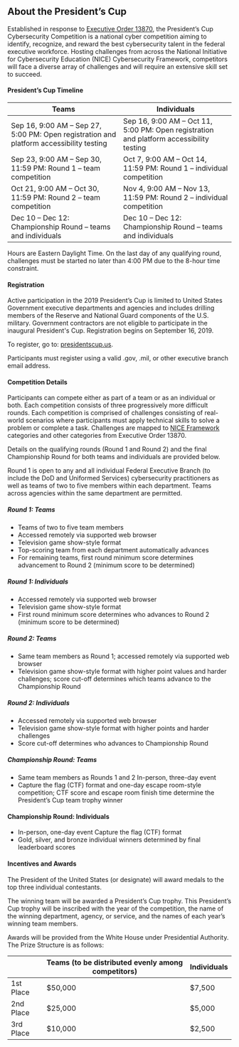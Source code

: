 ﻿
## About the President’s Cup

Established in response to [Executive Order 13870](https://www.whitehouse.gov/presidential-actions/executive-order-americas-cybersecurity-workforce/), the President’s Cup Cybersecurity Competition is a national cyber competition aiming to identify, recognize, and reward the best cybersecurity talent in the federal executive workforce. Hosting challenges from across the National Initiative for Cybersecurity Education (NICE) Cybersecurity Framework, competitors will face a diverse array of challenges and will require an extensive skill set to
succeed.

#### President’s Cup Timeline
| Teams                                                                | Individuals                                                         |
|----------------------------------------------------------------------|---------------------------------------------------------------------|
| Sep 16, 9:00 AM – Sep 27, 5:00 PM: Open registration and platform accessibility testing | Sep 16, 9:00 AM – Oct 11, 5:00 PM: Open registration and platform accessibility testing |
| Sep 23, 9:00 AM – Sep 30, 11:59 PM: Round 1 – team competition                          | Oct 7, 9:00 AM – Oct 14, 11:59 PM: Round 1 – individual competition                    |
| Oct 21, 9:00 AM – Oct 30, 11:59 PM: Round 2 – team competition                          | Nov 4, 9:00 AM – Nov 13, 11:59 PM: Round 2 – individual competition                    |
| Dec 10 – Dec 12: Championship Round – teams and individuals                                                                             |Dec 10 – Dec 12: Championship Round – teams and individuals|


Hours are Eastern Daylight Time. On the last day of any qualifying round, challenges must be started no later than 4:00 PM due to the 8-hour time constraint.

#### Registration
Active participation in the 2019 President’s Cup is limited to United States Government executive departments and agencies and includes drilling members of the Reserve and National Guard components of the U.S. military. Government contractors are not eligible to participate in the inaugural President's Cup. Registration begins on September 16, 2019.

To register, go to: [presidentscup.us](presidentscup.us).

Participants must register using a valid .gov, .mil, or other executive branch email address.

#### Competition Details
Participants can compete either as part of a team or as an individual or both. Each competition consists of three progressively more difficult rounds. Each competition is comprised of challenges consisting of real-world scenarios where participants must apply technical skills to solve a problem or complete a task. Challenges are mapped to [NICE Framework](https://www.nist.gov/itl/applied-cybersecurity/nice/resources/nice-cybersecurity-workforce-framework) categories and other categories from Executive Order 13870.

Details on the qualifying rounds (Round 1 and Round 2) and the final Championship Round for both teams and individuals are provided below.

Round 1 is open to any and all individual Federal Executive Branch (to include the DoD and Uniformed Services) cybersecurity practitioners as well as teams of two to five members within each department. Teams across agencies within the same department are permitted.

##### Round 1: Teams

 - Teams of two to five team members 
 - Accessed remotely via supported web browser 
 - Television game show-style format 
 - Top-scoring team from each department automatically advances 
 - For remaining teams, first round minimum score determines advancement to Round 2 (minimum score to be determined)

##### Round 1: Individuals
 - Accessed remotely via supported web browser 
 - Television game show-style format 
 - First round minimum score determines who advances to Round 2 (minimum score to be determined)

##### Round 2: Teams
 - Same team members as Round 1; accessed remotely via supported web browser 
 - Television game show-style format with higher point values and harder challenges; score cut-off determines which teams advance to the Championship Round

##### Round 2: Individuals
 - Accessed remotely via supported web browser 
 - Television game show-style format with higher points and harder challenges 
 - Score cut-off determines who advances to Championship Round

##### Championship Round: Teams
 - Same team members as Rounds 1 and 2 In-person, three-day event
 - Capture the flag (CTF) format and one-day escape room-style competition; CTF score and escape room finish time determine the President’s Cup team trophy winner

#### Championship Round: Individuals
 - In-person, one-day event Capture the flag (CTF) format 
 - Gold, silver, and bronze individual winners determined by final leaderboard scores

#### Incentives and Awards
The President of the United States (or designate) will award medals to the top three individual contestants.

The winning team will be awarded a President’s Cup trophy. This President’s Cup trophy will be inscribed with the year of the competition, the name of the winning department, agency, or service, and the names of each year’s winning team members.

Awards will be provided from the White House under Presidential Authority. The Prize Structure is as follows:

|  |Teams (to be distributed evenly among competitors)|Individuals|
|-------------------------------------------------------|-------------|--------|
| 1st Place | $50,000 | $7,500 |
| 2nd Place | $25,000 | $5,000 |
| 3rd Place | $10,000 | $2,500 |


